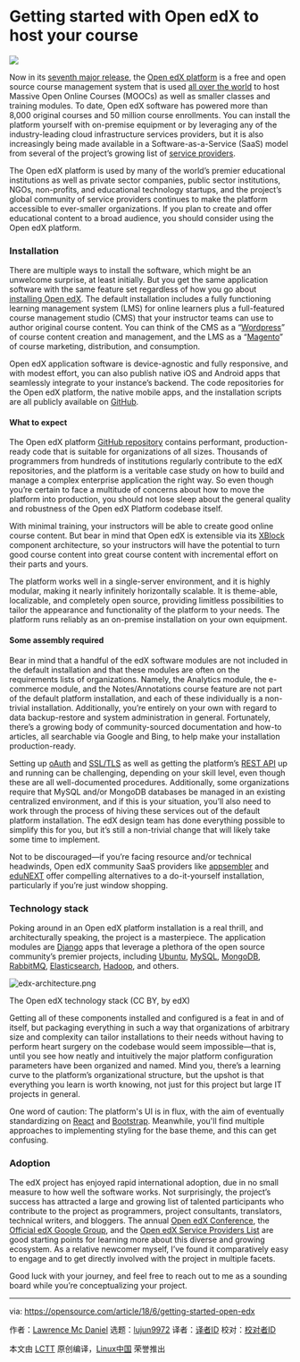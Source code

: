 Getting started with Open edX to host your course
======

![](https://opensource.com/sites/default/files/styles/image-full-size/public/lead-images/rh_003588_01_rd3os.combacktoschoolseriesgen_rh_032x_0.png?itok=cApG9aB4)

Now in its [seventh major release][1], the [Open edX platform][2] is a free and open source course management system that is used [all over the world][3] to host Massive Open Online Courses (MOOCs) as well as smaller classes and training modules. To date, Open edX software has powered more than 8,000 original courses and 50 million course enrollments. You can install the platform yourself with on-premise equipment or by leveraging any of the industry-leading cloud infrastructure services providers, but it is also increasingly being made available in a Software-as-a-Service (SaaS) model from several of the project’s growing list of [service providers][4].

The Open edX platform is used by many of the world’s premier educational institutions as well as private sector companies, public sector institutions, NGOs, non-profits, and educational technology startups, and the project’s global community of service providers continues to make the platform accessible to ever-smaller organizations. If you plan to create and offer educational content to a broad audience, you should consider using the Open edX platform.

### Installation

There are multiple ways to install the software, which might be an unwelcome surprise, at least initially. But you get the same application software with the same feature set regardless of how you go about [installing Open edX][5]. The default installation includes a fully functioning learning management system (LMS) for online learners plus a full-featured course management studio (CMS) that your instructor teams can use to author original course content. You can think of the CMS as a “[Wordpress][6]” of course content creation and management, and the LMS as a “[Magento][7]” of course marketing, distribution, and consumption.

Open edX application software is device-agnostic and fully responsive, and with modest effort, you can also publish native iOS and Android apps that seamlessly integrate to your instance’s backend. The code repositories for the Open edX platform, the native mobile apps, and the installation scripts are all publicly available on [GitHub][8].

#### What to expect

The Open edX platform [GitHub repository][9] contains performant, production-ready code that is suitable for organizations of all sizes. Thousands of programmers from hundreds of institutions regularly contribute to the edX repositories, and the platform is a veritable case study on how to build and manage a complex enterprise application the right way. So even though you’re certain to face a multitude of concerns about how to move the platform into production, you should not lose sleep about the general quality and robustness of the Open edX Platform codebase itself.

With minimal training, your instructors will be able to create good online course content. But bear in mind that Open edX is extensible via its [XBlock][10] component architecture, so your instructors will have the potential to turn good course content into great course content with incremental effort on their parts and yours.

The platform works well in a single-server environment, and it is highly modular, making it nearly infinitely horizontally scalable. It is theme-able, localizable, and completely open source, providing limitless possibilities to tailor the appearance and functionality of the platform to your needs. The platform runs reliably as an on-premise installation on your own equipment.

#### Some assembly required

Bear in mind that a handful of the edX software modules are not included in the default installation and that these modules are often on the requirements lists of organizations. Namely, the Analytics module, the e-commerce module, and the Notes/Annotations course feature are not part of the default platform installation, and each of these individually is a non-trivial installation. Additionally, you’re entirely on your own with regard to data backup-restore and system administration in general. Fortunately, there’s a growing body of community-sourced documentation and how-to articles, all searchable via Google and Bing, to help make your installation production-ready.

Setting up [oAuth][11] and [SSL/TLS][12] as well as getting the platform’s [REST API][13] up and running can be challenging, depending on your skill level, even though these are all well-documented procedures. Additionally, some organizations require that MySQL and/or MongoDB databases be managed in an existing centralized environment, and if this is your situation, you’ll also need to work through the process of hiving these services out of the default platform installation. The edX design team has done everything possible to simplify this for you, but it’s still a non-trivial change that will likely take some time to implement.

Not to be discouraged—if you’re facing resource and/or technical headwinds, Open edX community SaaS providers like [appsembler][14] and [eduNEXT][15] offer compelling alternatives to a do-it-yourself installation, particularly if you’re just window shopping.

### Technology stack

Poking around in an Open edX platform installation is a real thrill, and architecturally speaking, the project is a masterpiece. The application modules are [Django][16] apps that leverage a plethora of the open source community’s premier projects, including [Ubuntu][17], [MySQL][18], [MongoDB][19], [RabbitMQ][20], [Elasticsearch][21], [Hadoop][22], and others.

![edx-architecture.png][24]

The Open edX technology stack (CC BY, by edX)

Getting all of these components installed and configured is a feat in and of itself, but packaging everything in such a way that organizations of arbitrary size and complexity can tailor installations to their needs without having to perform heart surgery on the codebase would seem impossible—that is, until you see how neatly and intuitively the major platform configuration parameters have been organized and named. Mind you, there’s a learning curve to the platform’s organizational structure, but the upshot is that everything you learn is worth knowing, not just for this project but large IT projects in general.

One word of caution: The platform's UI is in flux, with the aim of eventually standardizing on [React][25] and [Bootstrap][26]. Meanwhile, you'll find multiple approaches to implementing styling for the base theme, and this can get confusing.

### Adoption

The edX project has enjoyed rapid international adoption, due in no small measure to how well the software works. Not surprisingly, the project’s success has attracted a large and growing list of talented participants who contribute to the project as programmers, project consultants, translators, technical writers, and bloggers. The annual [Open edX Conference][27], the [Official edX Google Group][28], and the [Open edX Service Providers List][4] are good starting points for learning more about this diverse and growing ecosystem. As a relative newcomer myself, I’ve found it comparatively easy to engage and to get directly involved with the project in multiple facets.

Good luck with your journey, and feel free to reach out to me as a sounding board while you’re conceptualizing your project.

--------------------------------------------------------------------------------

via: https://opensource.com/article/18/6/getting-started-open-edx

作者：[Lawrence Mc Daniel][a]
选题：[lujun9972](https://github.com/lujun9972)
译者：[译者ID](https://github.com/译者ID)
校对：[校对者ID](https://github.com/校对者ID)

本文由 [LCTT](https://github.com/LCTT/TranslateProject) 原创编译，[Linux中国](https://linux.cn/) 荣誉推出

[a]:https://opensource.com/users/mcdaniel0073
[1]:https://openedx.atlassian.net/wiki/spaces/DOC/pages/11108700/Open+edX+Releases
[2]:https://open.edx.org/about-open-edx
[3]:https://www.edx.org/schools-partners
[4]:https://openedx.atlassian.net/wiki/spaces/COMM/pages/65667081/Open+edX+Service+Providers
[5]:https://openedx.atlassian.net/wiki/spaces/OpenOPS/pages/60227779/Open+edX+Installation+Options
[6]:https://wordpress.com/
[7]:https://magento.com/
[8]:https://github.com/edx
[9]:https://github.com/edx/edx-platform
[10]:https://open.edx.org/xblocks
[11]:https://oauth.net/
[12]:https://en.wikipedia.org/wiki/Transport_Layer_Security
[13]:https://en.wikipedia.org/wiki/Representational_state_transfer
[14]:https://www.appsembler.com/
[15]:https://www.edunext.co/
[16]:https://www.djangoproject.com/
[17]:https://www.ubuntu.com/
[18]:https://www.mysql.com/
[19]:https://www.mongodb.com/
[20]:https://www.rabbitmq.com/
[21]:https://www.elastic.co/
[22]:http://hadoop.apache.org/
[23]:/file/400696
[24]:https://opensource.com/sites/default/files/uploads/edx-architecture_0.png (edx-architecture.png)
[25]:%E2%80%9Chttps://reactjs.org/%E2%80%9C
[26]:%E2%80%9Chttps://getbootstrap.com/%E2%80%9C
[27]:https://con.openedx.org/
[28]:https://groups.google.com/forum/#!forum/openedx-ops
